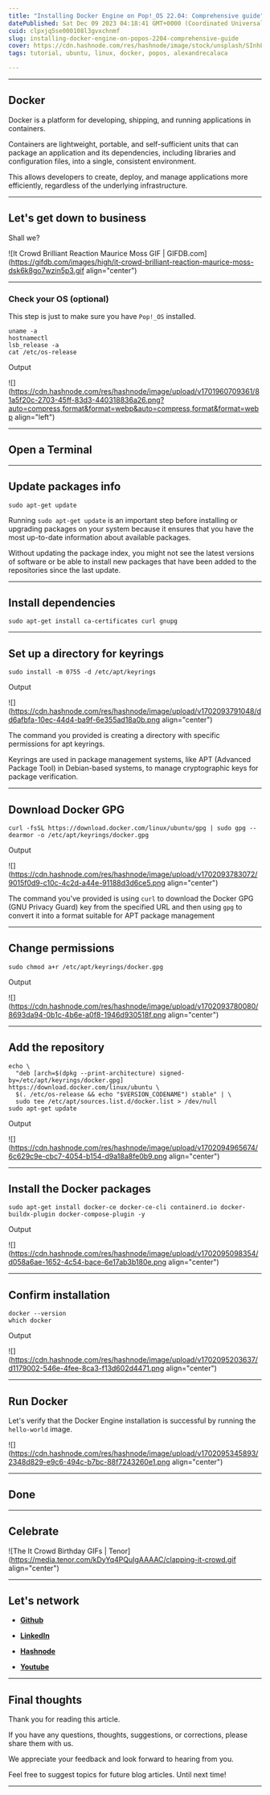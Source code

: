 ```yaml
---
title: "Installing Docker Engine on Pop!_OS 22.04: Comprehensive guide"
datePublished: Sat Dec 09 2023 04:18:41 GMT+0000 (Coordinated Universal Time)
cuid: clpxjq5se000108l3gvxchnmf
slug: installing-docker-engine-on-popos-2204-comprehensive-guide
cover: https://cdn.hashnode.com/res/hashnode/image/stock/unsplash/SInhLTQouEk/upload/5e85f6c76016abb6eb0d4a93b5771605.jpeg
tags: tutorial, ubuntu, linux, docker, popos, alexandrecalaca

---
```


---

## **Docker**

Docker is a platform for developing, shipping, and running applications in containers.

Containers are lightweight, portable, and self-sufficient units that can package an application and its dependencies, including libraries and configuration files, into a single, consistent environment.

This allows developers to create, deploy, and manage applications more efficiently, regardless of the underlying infrastructure.

---

## Let's get down to business

Shall we?

![It Crowd Brilliant Reaction Maurice Moss GIF | GIFDB.com](https://gifdb.com/images/high/it-crowd-brilliant-reaction-maurice-moss-dsk6k8go7wzin5p3.gif align="center")

---

### **Check your OS (optional)**

This step is just to make sure you have `Pop!_OS` installed.

```plaintext
uname -a
hostnamectl
lsb_release -a
cat /etc/os-release
```

Output

![](https://cdn.hashnode.com/res/hashnode/image/upload/v1701960709361/81a5f20c-2703-45ff-83d3-440318836a26.png?auto=compress,format&format=webp&auto=compress,format&format=webp align="left")

---

## Open a Terminal

---

## **Update packages info**

```plaintext
sudo apt-get update
```

Running `sudo apt-get update` is an important step before installing or upgrading packages on your system because it ensures that you have the most up-to-date information about available packages.

Without updating the package index, you might not see the latest versions of software or be able to install new packages that have been added to the repositories since the last update.

---

## Install dependencies

```plaintext
sudo apt-get install ca-certificates curl gnupg
```

---

## Set up a directory for keyrings

```plaintext
sudo install -m 0755 -d /etc/apt/keyrings
```

Output

![](https://cdn.hashnode.com/res/hashnode/image/upload/v1702093791048/dd6afbfa-10ec-44d4-ba9f-6e355ad18a0b.png align="center")

The command you provided is creating a directory with specific permissions for apt keyrings.

Keyrings are used in package management systems, like APT (Advanced Package Tool) in Debian-based systems, to manage cryptographic keys for package verification.

---

## Download Docker GPG

```plaintext
curl -fsSL https://download.docker.com/linux/ubuntu/gpg | sudo gpg --dearmor -o /etc/apt/keyrings/docker.gpg
```

Output

![](https://cdn.hashnode.com/res/hashnode/image/upload/v1702093783072/9015f0d9-c10c-4c2d-a44e-91188d3d6ce5.png align="center")

  
The command you've provided is using `curl` to download the Docker GPG (GNU Privacy Guard) key from the specified URL and then using `gpg` to convert it into a format suitable for APT package management

---

## Change permissions

```plaintext
sudo chmod a+r /etc/apt/keyrings/docker.gpg
```

Output

![](https://cdn.hashnode.com/res/hashnode/image/upload/v1702093780080/8693da94-0b1c-4b6e-a0f8-1946d930518f.png align="center")

---

## Add the repository

```plaintext
echo \
  "deb [arch=$(dpkg --print-architecture) signed-by=/etc/apt/keyrings/docker.gpg] https://download.docker.com/linux/ubuntu \
  $(. /etc/os-release && echo "$VERSION_CODENAME") stable" | \
  sudo tee /etc/apt/sources.list.d/docker.list > /dev/null
sudo apt-get update
```

Output

![](https://cdn.hashnode.com/res/hashnode/image/upload/v1702094965674/6c629c9e-cbc7-4054-b154-d9a18a8fe0b9.png align="center")

---

## Install the Docker packages

```plaintext
sudo apt-get install docker-ce docker-ce-cli containerd.io docker-buildx-plugin docker-compose-plugin -y
```

Output

![](https://cdn.hashnode.com/res/hashnode/image/upload/v1702095098354/d058a6ae-1652-4c54-bace-6e17ab3b180e.png align="center")

---

## Confirm installation

```plaintext
docker --version
which docker
```

Output

![](https://cdn.hashnode.com/res/hashnode/image/upload/v1702095203637/d1179002-546e-4fee-8ca3-f13d602d4471.png align="center")

---

## Run Docker

Let's verify that the Docker Engine installation is successful by running the `hello-world` image.

![](https://cdn.hashnode.com/res/hashnode/image/upload/v1702095345893/2348d829-e9c6-494c-b7bc-88f7243260e1.png align="center")

---

## Done

---

## **Celebrate**

![The It Crowd Birthday GIFs | Tenor](https://media.tenor.com/kDyYq4PQuIgAAAAC/clapping-it-crowd.gif align="center")

---

## **Let's network**

* [**Github**](https://github.com/alexcalaca)
    
* [**LinkedIn**](https://linkedin.com/in/alexandrecalacaofficial)
    
* [**Hashnode**](https://hashnode.com/onboard?next=/@alexandrecalaca)
    
* [**Youtube**](https://www.youtube.com/@alexandrecalacaofficial)
    

---

## Final thoughts

Thank you for reading this article.

If you have any questions, thoughts, suggestions, or corrections, please share them with us.

We appreciate your feedback and look forward to hearing from you.

Feel free to suggest topics for future blog articles. Until next time!

---

